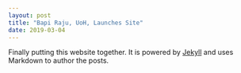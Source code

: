```yaml
---
layout: post
title: "Bapi Raju, UoH, Launches Site"
date: 2019-03-04
---
```


Finally putting this website together. It is powered by [Jekyll](http://jekyllrb.com) and uses Markdown to author the posts.
